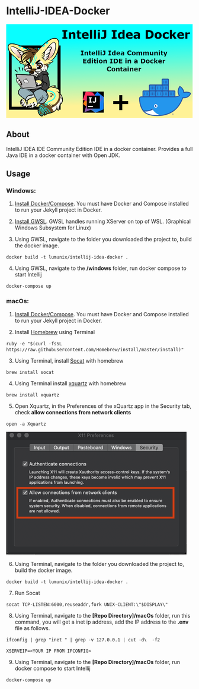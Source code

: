 # IntelliJ-IDEA-Docker
![Project-Banner](/readme/project-banner.png)

## About
IntelliJ IDEA IDE Community Edition IDE in a docker container. Provides a full Java IDE in a docker container with Open JDK.

## Usage
### Windows:
1. [Install Docker/Compose](https://docs.docker.com/compose/install/). You must have Docker and Compose installed to run your Jekyll project in Docker.

2. [Install GWSL](https://opticos.github.io/gwsl/). GWSL handles running XServer on top of WSL. (Graphical Windows Subsystem for Linux)

3. Using GWSL, navigate to the folder you downloaded the project to, build the docker image.

```
docker build -t lumunix/intellij-idea-docker .
```
4. Using GWSL, navigate to the **<Repo Directory>/windows** folder, run docker compose to start Intellij

```
docker-compose up
```


### macOs:
1. [Install Docker/Compose](https://docs.docker.com/compose/install/). You must have Docker and Compose installed to run your Jekyll project in Docker.

2. Install [Homebrew](https://brew.sh) using Terminal
```
ruby -e "$(curl -fsSL https://raw.githubusercontent.com/Homebrew/install/master/install)"
```

3. Using Terminal, install [Socat](https://linux.die.net/man/1/socat) with homebrew

```
brew install socat
```

4. Using Terminal install [xquartz](https://www.xquartz.org) with homebrew
```
brew install xquartz
```

5. Open Xquartz, in the Preferences of the xQuartz app in the Security tab, check **allow connections from network clients**
```
open -a Xquartz
```
![x11 Zquartz Preferences](readme/x11pref.png)

6. Using Terminal, navigate to the folder you downloaded the project to, build the docker image.
```
docker build -t lumunix/intellij-idea-docker .
```
7. Run Socat
```
socat TCP-LISTEN:6000,reuseaddr,fork UNIX-CLIENT:\"$DISPLAY\"
```

8. Using Terminal, navigate to the **[Repo Directory]/macOs** folder, run this command, you will get a inet ip address, add the IP address to the **.env** file as follows.
```
ifconfig | grep "inet " | grep -v 127.0.0.1 | cut -d\  -f2
```

```
XSERVEIP=<YOUR IP FROM IFCONFIG>
```

9. Using Terminal, navigate to the **[Repo Directory]/macOs** folder, run docker compose to start Intellij

```
docker-compose up
```
